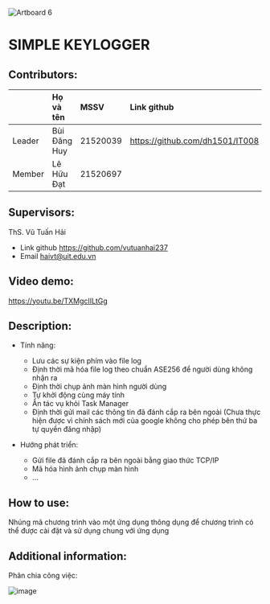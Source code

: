

![Artboard 6](https://github.com/dh1501/KeyLoggerProject/assets/115788762/3e5c7691-ac9b-4360-81a1-189b4a778fa7)

# SIMPLE KEYLOGGER

## Contributors:

|       | Họ và tên    | MSSV     | Link github                     | 
| :-----| :------------| :--------| :-------------------------------|
| Leader| Bùi Đăng Huy | 21520039 | https://github.com/dh1501/IT008 |
| Member| Lê Hữu Đạt   | 21520697 |                                 |

## Supervisors:
ThS. Vũ Tuấn Hải
	
  - Link github https://github.com/vutuanhai237
  - Email haivt@uit.edu.vn

## Video demo: 

https://youtu.be/TXMgcIILtGg

## Description: 

- Tính năng:

  + Lưu các sự kiện phím vào file log
  + Định thời mã hóa file log theo chuẩn ASE256 để người dùng không nhận ra
  + Định thời chụp ảnh màn hình người dùng
  + Tự khởi động cùng máy tính
  + Ẩn tác vụ khỏi Task Manager
  + Định thời gửi mail các thông tin đã đánh cắp ra bên ngoài (Chưa thực hiện được vì chính sách mới của google không cho phép bên thứ ba tự quyền đăng nhập)
 
- Hướng phát triển:

  + Gửi file đã đánh cắp ra bên ngoài bằng giao thức TCP/IP
  + Mã hóa hình ảnh chụp màn hình
  + ...


## How to use: 

Nhúng mã chương trình vào một ứng dụng thông dụng để chương trình có thể được cài đặt và sử dụng chung với ứng dụng


## Additional information:

Phân chia công việc:


![image](https://github.com/dh1501/KeyLoggerProject/assets/115788762/1c579ce5-faa4-46fc-815d-99e0bec276b6)
